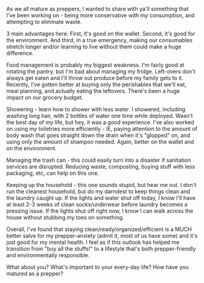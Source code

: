 As we all mature as preppers, I wanted to share with ya'll something that I've been working on - being more conservative with my consumption, and attempting to eliminate waste.

3 main advantages here: First, it's good on the wallet. Second, it's good for the environment. And third, in a true emergency, making our consumables stretch longer and/or learning to live without them could make a huge difference.

Food management is probably my biggest weakness. I'm fairly good at rotating the pantry, but I'm bad about managing my fridge. Left-overs don't always get eaten and I'll throw out produce before my family gets to it. Recently, I've gotten better at buying only the perishables that we'll eat, meal planning, and actually eating the leftovers. There's been a huge impact on our grocery budget.

Showering - learn how to shower with less water. I showered, including washing long hair, with 2 bottles of water one time while deployed. Wasn't the best day of my life, but hey, it was a good experience. I've also worked on using my toiletries more efficiently - IE, paying attention to the amount of body wash that goes straight down the drain when it's "glopped" on, and using only the amount of shampoo needed. Again, better on the wallet and on the environment.

Managing the trash can - this could easily turn into a disaster if sanitation services are disrupted. Reducing waste, composting, buying stuff with less packaging, etc, can help on this one.

Keeping up the household - this one sounds stupid, but hear me out. I don't run the cleanest household, but do my darndest to keep things clean and the laundry caught up. If the lights and water shut off today, I know I'll have at least 2-3 weeks of clean socks/underwear before laundry becomes a pressing issue. If the lights shut off right now, I know I can walk across the house without stubbing my toes on something.

Overall, I've found that staying clean/ready/organized/efficient is a MUCH better salve for my prepper-anxiety (admit it, most of us have some) and it's just good for my mental health. I feel as if this outlook has helped me transition from "buy all the stuffs!" to a lifestyle that's both prepper-friendly and environmentally responsible.

What about you? What's important to your every-day life? How have you matured as a prepper?
